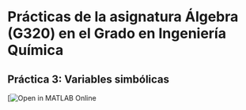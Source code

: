 # Prácticas de la asignatura Álgebra (G320) en el Grado en Ingeniería Química 

## Práctica 3: Variables simbólicas

[![Open in MATLAB Online](https://matlab.mathworks.com/open/github/v1?repo=InMaths/Practicas_MATLAB&file=G320_Algebra/practica3.mlx)
